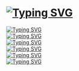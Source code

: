 # [![Typing SVG](https://readme-typing-svg.herokuapp.com?lines=HELLO%2C+IAM+BANDU;I+AM+A+NOOB+DEVOLOPER+%26+A+MODDER;JOIN+%40BOTS_GARAGE;IF+WANT+TO+CONTACT%2C+MY+USERNAME+IS+%40BANDU_OF_TG;LETS+ENJOY+OUR+LIFE%2C+KEEP+POSITIVE)](https://git.io/typing-svg)
[![Typing SVG](https://readme-typing-svg.herokuapp.com?color=%234D3217&lines=WANT+ANY+HELP+IN+MODDING+OR+APPS+MAKING;CONTACT+ME+ON+TELEGRAM;%40BANDU_OF_TG)](https://git.io/typing-svg) <br>
[![Typing SVG](https://readme-typing-svg.herokuapp.com?color=%230C2936&lines=I+AM+ALSO+A+LEGIT+%26+TRUSTED+CARDER)](https://git.io/typing-svg) <br>
[![Typing SVG](https://readme-typing-svg.herokuapp.com?color=%230C2936&lines=IF+YOU+WANT+TO+BUY+PRODUCTS+AT+CHEAP+RATES)](https://git.io/typing-svg) <br>
[![Typing SVG](https://readme-typing-svg.herokuapp.com?color=%230C2936&lines=YOU+CAN+DM+ME+ON+TELEGRAM)](https://git.io/typing-svg) <br>
[![Typing SVG](https://readme-typing-svg.herokuapp.com?color=%230C2936&lines=%F0%9F%98%82+DONT+SPAM+OR+MISBEHAVE+TO+ME)](https://git.io/typing-svg) <br>
[![Typing SVG](https://readme-typing-svg.herokuapp.com?color=%23362114&multiline=true&lines=%F0%9F%98%82+THEN+I+WILL+FUCK+YOU+%F0%9F%96%95%F0%9F%8F%BF)](https://git.io/typing-svg)
